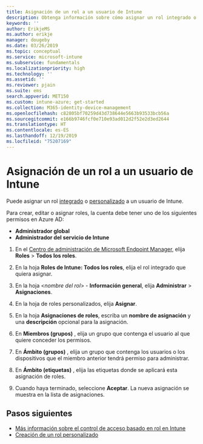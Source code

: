 ```yaml
---
title: Asignación de un rol a un usuario de Intune
description: Obtenga información sobre cómo asignar un rol integrado o personalizado a un usuario de Microsoft Intune.
keywords: ''
author: ErikjeMS
ms.author: erikje
manager: dougeby
ms.date: 03/26/2019
ms.topic: conceptual
ms.service: microsoft-intune
ms.subservice: fundamentals
ms.localizationpriority: high
ms.technology: ''
ms.assetid: ''
ms.reviewer: pjain
ms.suite: ems
search.appverid: MET150
ms.custom: intune-azure; get-started
ms.collection: M365-identity-device-management
ms.openlocfilehash: c82805bf70259d43d738644e5663b93533bcb56a
ms.sourcegitcommit: e166b9746fcf0e710e93ad012d2f52e2d3ed2644
ms.translationtype: HT
ms.contentlocale: es-ES
ms.lasthandoff: 12/19/2019
ms.locfileid: "75207169"
---
```

# <a name="assign-a-role-to-an-intune-user"></a>Asignación de un rol a un usuario de Intune

Puede asignar un rol [integrado](role-based-access-control.md#built-in-roles) o [personalizado](create-custom-role.md) a un usuario de Intune.

Para crear, editar o asignar roles, la cuenta debe tener uno de los siguientes permisos en Azure AD:
- **Administrador global**
- **Administrador del servicio de Intune**

1. En el [Centro de administración de Microsoft Endpoint Manager](https://go.microsoft.com/fwlink/?linkid=2109431), elija **Roles** > **Todos los roles**.

2. En la hoja **Roles de Intune: Todos los roles**, elija el rol integrado que quiera asignar.

3. En la hoja <*nombre del rol*> - **Información general**, elija **Administrar** > **Asignaciones**.

4. En la hoja de roles personalizados, elija **Asignar**.

5. En la hoja **Asignaciones de roles**, escriba un **nombre de asignación** y una **descripción** opcional para la asignación.

6. En **Miembros (grupos)** , elija un grupo que contenga el usuario al que quiere conceder los permisos.

7. En **Ámbito (grupos)** , elija un grupo que contenga los usuarios o los dispositivos que el miembro anterior tendrá permiso para administrar.

8. En **Ámbito (etiquetas)** , elija las etiquetas donde se aplicará esta asignación de roles.

9. Cuando haya terminado, seleccione **Aceptar**. La nueva asignación se muestra en la lista de asignaciones.


## <a name="next-steps"></a>Pasos siguientes
- [Más información sobre el control de acceso basado en rol en Intune](role-based-access-control.md)
- [Creación de un rol personalizado](create-custom-role.md)
